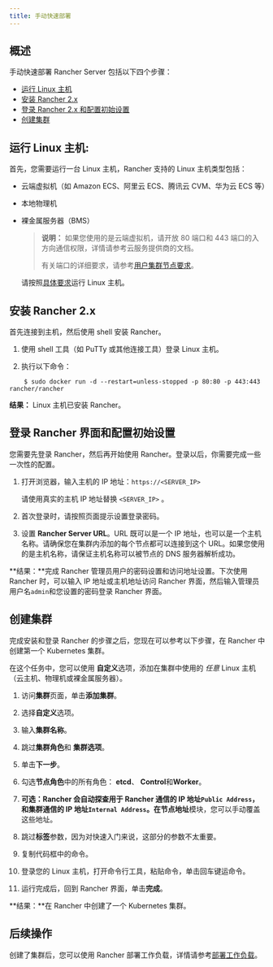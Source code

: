 ```yaml
---
title: 手动快速部署
---
```


## 概述

手动快速部署 Rancher Server 包括以下四个步骤：

- [运行 Linux 主机](#运行-linux-主机)
- [安装 Rancher 2.x](#安装-rancher-2x)
- [登录 Rancher 2.x 和配置初始设置](#登录-rancher-界面和配置初始设置)
- [创建集群](#创建集群)

## 运行 Linux 主机:

首先，您需要运行一台 Linux 主机，Rancher 支持的 Linux 主机类型包括：

- 云端虚拟机（如 Amazon ECS、阿里云 ECS、腾讯云 CVM、华为云 ECS 等）
- 本地物理机
- 裸金属服务器（BMS）

  > **说明：**
  > 如果您使用的是云端虚拟机，请开放 80 端口和 443 端口的入方向通信权限，详情请参考云服务提供商的文档。
  >
  > 有关端口的详细要求，请参考[用户集群节点要求](/docs/cluster-provisioning/node-requirements/_index)。

  请按照[具体要求](/docs/installation/requirements/_index)运行 Linux 主机。

## 安装 Rancher 2.x

首先连接到主机，然后使用 shell 安装 Rancher。

1.  使用 shell 工具（如 PuTTy 或其他连接工具）登录 Linux 主机。

2.  执行以下命令：

```
    $ sudo docker run -d --restart=unless-stopped -p 80:80 -p 443:443 rancher/rancher
```

**结果：** Linux 主机已安装 Rancher。

## 登录 Rancher 界面和配置初始设置

您需要先登录 Rancher，然后再开始使用 Rancher。登录以后，你需要完成一些一次性的配置。

1.  打开浏览器，输入主机的 IP 地址：`https://<SERVER_IP>`

    请使用真实的主机 IP 地址替换 `<SERVER_IP>` 。

1.  首次登录时，请按照页面提示设置登录密码。

1.  设置 **Rancher Server URL**。URL 既可以是一个 IP 地址，也可以是一个主机名称。请确保您在集群内添加的每个节点都可以连接到这个 URL。如果您使用的是主机名称，请保证主机名称可以被节点的 DNS 服务器解析成功。

**结果：**完成 Rancher 管理员用户的密码设置和访问地址设置。下次使用 Rancher 时，可以输入 IP 地址或主机地址访问 Rancher 界面，然后输入管理员用户名`admin`和您设置的密码登录 Rancher 界面。

## 创建集群

完成安装和登录 Rancher 的步骤之后，您现在可以参考以下步骤，在 Rancher 中创建第一个 Kubernetes 集群。

在这个任务中，您可以使用 **自定义**选项，添加在集群中使用的 _任意_ Linux 主机（云主机、物理机或裸金属服务器）。

1. 访问**集群**页面，单击**添加集群**。

1. 选择**自定义**选项。

1. 输入**集群名称**。

1. 跳过**集群角色**和 **集群选项**。

1. 单击**下一步**。

1. 勾选**节点角色**中的所有角色： **etcd**、 **Control**和**Worker**。

1. **可选：**Rancher 会自动探查用于 Rancher 通信的 IP 地址`Public Address`，和集群通信的 IP 地址`Internal Address`。在**节点地址**模块，您可以手动覆盖这些地址。

1. 跳过**标签**参数，因为对快速入门来说，这部分的参数不太重要。

1. 复制代码框中的命令。

1. 登录您的 Linux 主机，打开命令行工具，粘贴命令，单击回车键运命令。

1. 运行完成后，回到 Rancher 界面，单击**完成**。

**结果：**在 Rancher 中创建了一个 Kubernetes 集群。

## 后续操作

创建了集群后，您可以使用 Rancher 部署工作负载，详情请参考[部署工作负载](/docs/quick-start-guide/workload/_index)。
